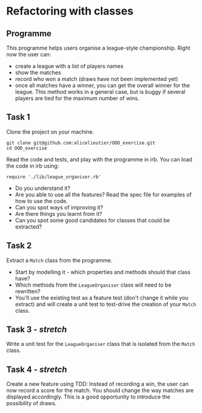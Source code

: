 # Refactoring with classes

## Programme

This programme helps users organise a league-style championship.
Right now the user can:
* create a league with a list of players names
* show the matches
* record who won a match (draws have not been implemented yet)
* once all matches have a winner, you can get the overall winner for the league. This method works in a general case, but is buggy if several players are tied for the maximum number of wins.

## Task 1

Clone the project on your machine. 

```
git clone git@github.com:alicelieutier/OOD_exercise.git
cd OOD_exercise
```

Read the code and tests, and play with the programme in irb.
You can load the code in irb using:
```
require './lib/league_organiser.rb'
```

* Do you understand it?
* Are you able to use all the features? Read the spec file for examples of how to use the code.
* Can you spot ways of improving it?
* Are there things you learnt from it?
* Can you spot some good candidates for classes that could be extracted?

## Task 2

Extract a `Match` class from the programme.
* Start by modelling it - which properties and methods should that class have?
* Which methods from the `LeagueOrganiser` class will need to be rewritten?
* You'll use the existing test as a feature test (don't change it while you extract) and will create a unit test to test-drive the creation of your `Match` class.

## Task 3 - *stretch*

Write a unit test for the `LeagueOrganiser` class that is isolated from the `Match` class.

## Task 4 - *stretch*

Create a new feature using TDD: Instead of recording a win, the user can now record a score for the match. You should change the way matches are displayed accordingly.
This is a good opportunity to introduce the possibility of draws.
